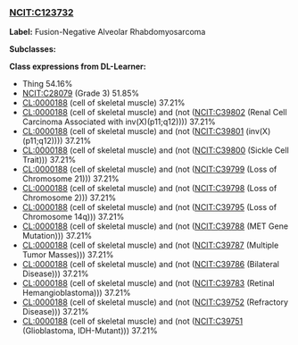 
### [NCIT:C123732](http://purl.obolibrary.org/obo/NCIT_C123732)
**Label:** Fusion-Negative Alveolar Rhabdomyosarcoma

**Subclasses:** 

**Class expressions from DL-Learner:**

- Thing 54.16%
- [NCIT:C28079](http://purl.obolibrary.org/obo/NCIT_C28079) (Grade 3) 51.85%
- [CL:0000188](http://purl.obolibrary.org/obo/CL_0000188) (cell of skeletal muscle) 37.21%
- [CL:0000188](http://purl.obolibrary.org/obo/CL_0000188) (cell of skeletal muscle) and (not ([NCIT:C39802](http://purl.obolibrary.org/obo/NCIT_C39802) (Renal Cell Carcinoma Associated with inv(X)(p11;q12)))) 37.21%
- [CL:0000188](http://purl.obolibrary.org/obo/CL_0000188) (cell of skeletal muscle) and (not ([NCIT:C39801](http://purl.obolibrary.org/obo/NCIT_C39801) (inv(X)(p11;q12)))) 37.21%
- [CL:0000188](http://purl.obolibrary.org/obo/CL_0000188) (cell of skeletal muscle) and (not ([NCIT:C39800](http://purl.obolibrary.org/obo/NCIT_C39800) (Sickle Cell Trait))) 37.21%
- [CL:0000188](http://purl.obolibrary.org/obo/CL_0000188) (cell of skeletal muscle) and (not ([NCIT:C39799](http://purl.obolibrary.org/obo/NCIT_C39799) (Loss of Chromosome 21))) 37.21%
- [CL:0000188](http://purl.obolibrary.org/obo/CL_0000188) (cell of skeletal muscle) and (not ([NCIT:C39798](http://purl.obolibrary.org/obo/NCIT_C39798) (Loss of Chromosome 2))) 37.21%
- [CL:0000188](http://purl.obolibrary.org/obo/CL_0000188) (cell of skeletal muscle) and (not ([NCIT:C39795](http://purl.obolibrary.org/obo/NCIT_C39795) (Loss of Chromosome 14q))) 37.21%
- [CL:0000188](http://purl.obolibrary.org/obo/CL_0000188) (cell of skeletal muscle) and (not ([NCIT:C39788](http://purl.obolibrary.org/obo/NCIT_C39788) (MET Gene Mutation))) 37.21%
- [CL:0000188](http://purl.obolibrary.org/obo/CL_0000188) (cell of skeletal muscle) and (not ([NCIT:C39787](http://purl.obolibrary.org/obo/NCIT_C39787) (Multiple Tumor Masses))) 37.21%
- [CL:0000188](http://purl.obolibrary.org/obo/CL_0000188) (cell of skeletal muscle) and (not ([NCIT:C39786](http://purl.obolibrary.org/obo/NCIT_C39786) (Bilateral Disease))) 37.21%
- [CL:0000188](http://purl.obolibrary.org/obo/CL_0000188) (cell of skeletal muscle) and (not ([NCIT:C39783](http://purl.obolibrary.org/obo/NCIT_C39783) (Retinal Hemangioblastoma))) 37.21%
- [CL:0000188](http://purl.obolibrary.org/obo/CL_0000188) (cell of skeletal muscle) and (not ([NCIT:C39752](http://purl.obolibrary.org/obo/NCIT_C39752) (Refractory Disease))) 37.21%
- [CL:0000188](http://purl.obolibrary.org/obo/CL_0000188) (cell of skeletal muscle) and (not ([NCIT:C39751](http://purl.obolibrary.org/obo/NCIT_C39751) (Glioblastoma, IDH-Mutant))) 37.21%



